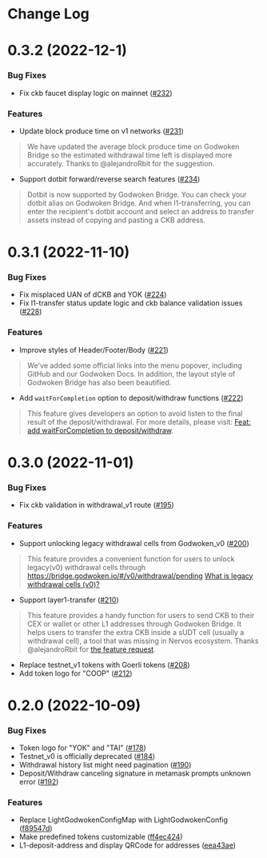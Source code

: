 # Change Log

# 0.3.2 (2022-12-1)

### Bug Fixes
* Fix ckb faucet display logic on mainnet ([#232](https://github.com/godwokenrises/light-godwoken/pull/232))

### Features
* Update block produce time on v1 networks ([#231](https://github.com/godwokenrises/light-godwoken/pull/231))
> We have updated the average block produce time on Godwoken Bridge so the estimated withdrawal time left is displayed more accurately. Thanks to @alejandroRbit for the suggestion.

* Support dotbit forward/reverse search features ([#234](https://github.com/godwokenrises/light-godwoken/pull/234))
> Dotbit is now supported by Godwoken Bridge. You can check your dotbit alias on Godwoken Bridge. And when l1-transferring, you can enter the recipient's dotbit account and select an address to transfer assets instead of copying and pasting a CKB address.


# 0.3.1 (2022-11-10)

### Bug Fixes
* Fix misplaced UAN of dCKB and YOK ([#224](https://github.com/godwokenrises/light-godwoken/pull/224)) 
* Fix l1-transfer status update logic and ckb balance validation issues ([#228](https://github.com/godwokenrises/light-godwoken/pull/228))  

### Features
* Improve styles of Header/Footer/Body ([#221](https://github.com/godwokenrises/light-godwoken/pull/221))
> We've added some official links into the menu popover, including GitHub and our Godwoken Docs.
> In addition, the layout style of Godwoken Bridge has also been beautified.

* Add `waitForCompletion` option to deposit/withdraw functions ([#222](https://github.com/godwokenrises/light-godwoken/pull/222))
> This feature gives developers an option to avoid listen to the final result of the deposit/withdrawal.
> For more details, please visit: [Feat: add waitForCompletion to deposit/withdraw](https://github.com/godwokenrises/light-godwoken/pull/222).


# 0.3.0 (2022-11-01)

### Bug Fixes
* Fix ckb validation in withdrawal_v1 route ([#195](https://github.com/godwokenrises/light-godwoken/issues/195))

### Features
* Support unlocking legacy withdrawal cells from Godwoken_v0 ([#200](https://github.com/godwokenrises/light-godwoken/pull/200))
> This feature provides a convenient function for users to unlock legacy(v0) withdrawal cells through https://bridge.godwoken.io/#/v0/withdrawal/pending
> [What is legacy withdrawal cells (v0)?](https://github.com/godwokenrises/godwoken/blob/develop/docs/deposit_and_withdrawal.md#legacy-withdrawal-cells-v0)

* Support layer1-transfer ([#210](https://github.com/godwokenrises/light-godwoken/pull/210))
> This feature provides a handy function for users to send CKB to their CEX or wallet or other L1 addresses through Godwoken Bridge. It helps users to transfer the extra CKB inside a sUDT cell (usually a withdrawal cell), a tool that was missing in Nervos ecosystem.
> Thanks @alejandroRbit for [the feature request](https://github.com/godwokenrises/light-godwoken/issues/189).

* Replace testnet_v1 tokens with Goerli tokens ([#208](https://github.com/godwokenrises/light-godwoken/pull/208))
* Add token logo for "COOP" ([#212](https://github.com/godwokenrises/light-godwoken/pull/212))


# 0.2.0 (2022-10-09)

### Bug Fixes
* Token logo for "YOK" and "TAI" ([#178](https://github.com/nervosnetwork/light-godwoken/issues/178))
* Testnet_v0 is officially deprecated ([#184](https://github.com/nervosnetwork/light-godwoken/issues/184))
* Withdrawal history list might need pagination ([#190](https://github.com/nervosnetwork/light-godwoken/issues/190))
* Deposit/Withdraw canceling signature in metamask prompts unknown error ([#192](https://github.com/nervosnetwork/light-godwoken/issues/192))

### Features
* Replace LightGodwokenConfigMap with LightGodwokenConfig ([f89547d](https://github.com/nervosnetwork/light-godwoken/commits/f89547df037cd6eebe04330ec23edb36db44a47c))
* Make predefined tokens customizable ([ff4ec424](https://github.com/nervosnetwork/light-godwoken/commits/ff4ec4246d73611a079f7c899453089c8fe54ae7))
* L1-deposit-address and display QRCode for addresses ([eea43ae](https://github.com/nervosnetwork/light-godwoken/commit/eea43aef0fd6a725a90978ceeb4d9d962e4adfcd))
